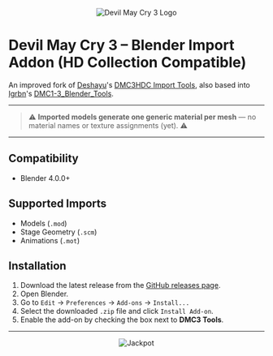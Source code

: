 <p align="center">
  <img src="https://cdn2.steamgriddb.com/logo_thumb/6da37dd3139aa4d9aa55b8d237ec5d4a.png" alt="Devil May Cry 3 Logo" />
</p>

# Devil May Cry 3 – Blender Import Addon (HD Collection Compatible)

An improved fork of [Deshayu](https://github.com/deshayu)'s [DMC3HDC Import Tools](https://github.com/deshayu/DMC3HDC-Import-Tools), also based into [Igrbn](https://github.com/igrbn)'s [DMC1-3_Blender_Tools](https://github.com/igrbn/DMC1-3_Blender_Tools).

---

> ⚠️ **Imported models generate one generic material per mesh** — no material names or texture assignments (yet). ⚠️

---

## Compatibility
* Blender 4.0.0+

## Supported Imports
- Models (`.mod`)
- Stage Geometry (`.scm`)
- Animations (`.mot`)

## Installation

1. Download the latest release from the [GitHub releases page](https://github.com/HansLichtner/DMC3-HDC-Import-Tools/releases).
2. Open Blender.
3. Go to `Edit` → `Preferences` → `Add-ons` → `Install...`
4. Select the downloaded `.zip` file and click `Install Add-on`.
5. Enable the add-on by checking the box next to **DMC3 Tools**.

---
  
<p align="center">
  <img src="https://i.pinimg.com/originals/4e/f0/6f/4ef06fcb5210e7aae2a3b116dbb34f9b.gif" alt="Jackpot" />
</p>
